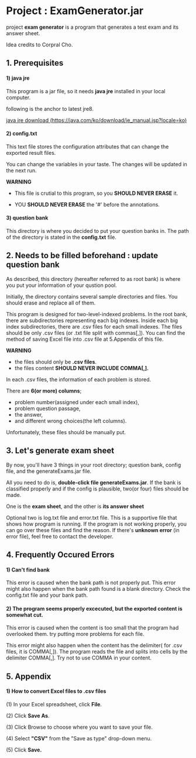 # Project : ExamGenerator.jar
project **exam generator** is a program that generates a test exam and its answer sheet.

Idea credits to Corpral Cho.

## 1. Prerequisites
#### 1) java jre
This program is a jar file, so it needs **java jre** installed in your local computer.

following is the anchor to latest jre8.

[java jre download (https://java.com/ko/download/ie_manual.jsp?locale=ko)](https://java.com/ko/download/ie_manual.jsp?locale=ko)

#### 2) config.txt
This text file stores the configuration attributes that can change the exported result files.

You can change the variables in your taste. The changes will be updated in the next run.

**WARNING**

* This file is crutial to this program, so you **SHOULD NEVER ERASE** it.

* YOU **SHOULD NEVER ERASE** the '#' before the annotations. 


#### 3) question bank
This directory is where you decided to put your question banks in. The path of the directory is stated in the **config.txt** file.

## 2. Needs to be filled beforehand : update question bank
As described, this directory (hereafter referred to as root bank) is where you put your information of your qustion pool.

Initially, the directory contains several sample directories and files. You should erase and replace all of them.


This program is designed for two-level-indexed problems. In the root bank, there are subdirectories representing each big indexes. Inside each big index subdirectories, there are .csv files for each small indexes. The files should be only .csv files (or .txt file split with commas[,]). You can find the method of saving Excel file into .csv file at 5.Appendix of this file.

**WARNING**

* the files should only be **.csv files**.
* the files content **SHOULD NEVER INCLUDE COMMA[,].**

In each .csv files, the information of each problem is stored. 

There are **6(or more) columns**; 
- problem number(assigned under each small index), 
- problem question passage, 
- the answer, 
- and different wrong choices(the left columns).

Unfortunately, these files should be manually put.

## 3. Let's generate exam sheet
By now, you'll have 3 things in your root directory; question bank, config file, and the generateExams.jar file.

All you need to do is, **double-click file generateExams.jar**. 
If the bank is classified properly and if the config is plausible, two(or four) files should be made. 

One is the **exam sheet**, and the other is **its answer sheet**

Optional two is log.txt file and error.txt file. This is a supportive file that shows how program is running. If the program is not working properly, you can go over these files and find the reason. If there's **unknown error** (in error file), feel free to contact the developer.  

## 4. Frequently Occured Errors
#### 1) Can't find bank
 This error is caused when the bank path is not properly put. This error might also happen when the bank path found is a blank directory. Check the config.txt file and your bank path.
 
#### 2) The program seems properly excecuted, but the exported content is somewhat cut.
 This error is caused when the content is too small that the program had overlooked them. try putting more problems for each file.
 
 This error might also happen when the content has the delimiter( for .csv files, it is COMMA[,]). The program reads the file and splits into cells by the delimiter COMMA[,]. Try not to use COMMA in your content.

## 5. Appendix
#### 1) How to convert Excel files to .csv files
(1) In your Excel spreadsheet, click **File**.

(2) Click **Save As**.

(3) Click Browse to choose where you want to save your file.

(4) Select **"CSV"** from the "Save as type" drop-down menu.

(5) Click **Save.**


